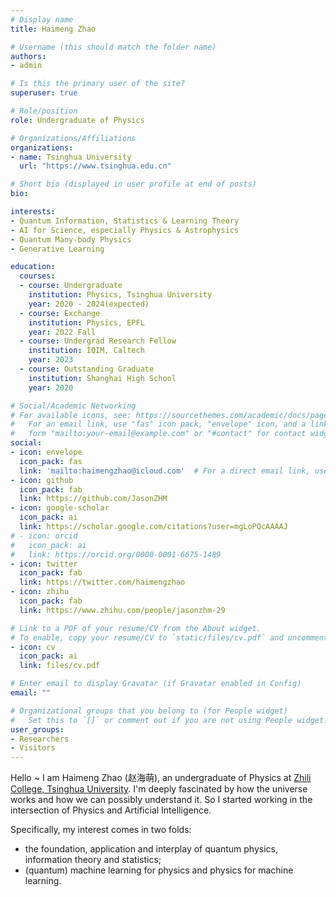 ```yaml
---
# Display name
title: Haimeng Zhao

# Username (this should match the folder name)
authors:
- admin

# Is this the primary user of the site?
superuser: true

# Role/position
role: Undergraduate of Physics

# Organizations/Affiliations
organizations:
- name: Tsinghua University
  url: "https://www.tsinghua.edu.cn"

# Short bio (displayed in user profile at end of posts)
bio: 

interests:
- Quantum Information, Statistics & Learning Theory
- AI for Science, especially Physics & Astrophysics
- Quantum Many-body Physics
- Generative Learning

education:
  courses:
  - course: Undergraduate
    institution: Physics, Tsinghua University
    year: 2020 - 2024(expected)
  - course: Exchange
    institution: Physics, EPFL
    year: 2022 Fall
  - course: Undergrad Research Fellow
    institution: IQIM, Caltech
    year: 2023 
  - course: Outstanding Graduate
    institution: Shanghai High School
    year: 2020

# Social/Academic Networking
# For available icons, see: https://sourcethemes.com/academic/docs/page-builder/#icons
#   For an email link, use "fas" icon pack, "envelope" icon, and a link in the
#   form "mailto:your-email@example.com" or "#contact" for contact widget.
social:
- icon: envelope
  icon_pack: fas
  link: 'mailto:haimengzhao@icloud.com'  # For a direct email link, use "mailto:test@example.org".
- icon: github
  icon_pack: fab
  link: https://github.com/JasonZHM
- icon: google-scholar
  icon_pack: ai
  link: https://scholar.google.com/citations?user=mgLoPQcAAAAJ
# - icon: orcid
#   icon_pack: ai
#   link: https://orcid.org/0000-0001-6675-1489
- icon: twitter
  icon_pack: fab
  link: https://twitter.com/haimengzhao
- icon: zhihu
  icon_pack: fab
  link: https://www.zhihu.com/people/jasonzhm-29

# Link to a PDF of your resume/CV from the About widget.
# To enable, copy your resume/CV to `static/files/cv.pdf` and uncomment the lines below.
- icon: cv
  icon_pack: ai
  link: files/cv.pdf

# Enter email to display Gravatar (if Gravatar enabled in Config)
email: ""

# Organizational groups that you belong to (for People widget)
#   Set this to `[]` or comment out if you are not using People widget.
user_groups:
- Researchers
- Visitors
---
```

Hello ~ I am Haimeng Zhao (赵海萌), an undergraduate of Physics at [Zhili College, Tsinghua University](https://www.zlc.tsinghua.edu.cn).
I'm deeply fascinated by how the universe works and how we can possibly understand it.
So I started working in the intersection of Physics and Artificial Intelligence.

Specifically, my interest comes in two folds:

- the foundation, application and interplay of quantum physics, information theory and statistics;
- (quantum) machine learning for physics and physics for machine learning.

